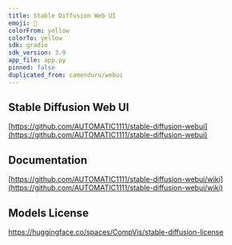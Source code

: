 ```yaml
---
title: Stable Diffusion Web UI
emoji: 🚧
colorFrom: yellow
colorTo: yellow
sdk: gradio
sdk_version: 3.9
app_file: app.py
pinned: false
duplicated_from: camenduru/webui
---
```


## Stable Diffusion Web UI
[https://github.com/AUTOMATIC1111/stable-diffusion-webui](https://github.com/AUTOMATIC1111/stable-diffusion-webui)

## Documentation
[https://github.com/AUTOMATIC1111/stable-diffusion-webui/wiki](https://github.com/AUTOMATIC1111/stable-diffusion-webui/wiki)

## Models License
https://huggingface.co/spaces/CompVis/stable-diffusion-license